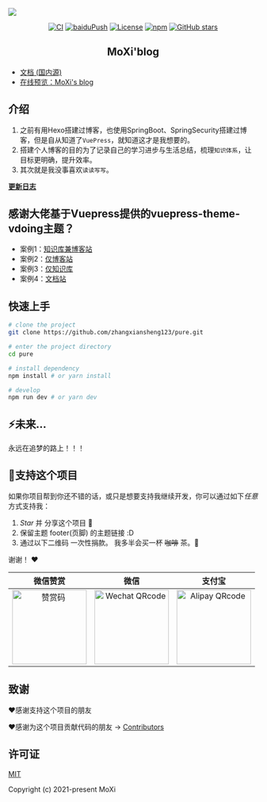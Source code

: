 ![](docs/.vuepress/public/img/myblog.png)
<p align="center">
  <a href="https://github.com/xugaoyi/vuepress-theme-vdoing/actions?query=workflow%3ACI"><img src="https://github.com/xugaoyi/vuepress-theme-vdoing/workflows/CI/badge.svg" alt="CI"></a>
  <a href="https://github.com/xugaoyi/vuepress-theme-vdoing/actions?query=workflow%3AbaiduPush"><img src="https://github.com/xugaoyi/vuepress-theme-vdoing/workflows/baiduPush/badge.svg" alt="baiduPush"></a>
  <a href="https://github.com/zhangxiansheng123/pure/blob/main/LICENSE"><img src="https://img.shields.io/github/license/zhangxiansheng123/pure
" alt="License"></a>
  <a href="https://www.npmjs.com/package/vuepress-theme-vdoing"><img alt="npm" src="https://img.shields.io/npm/v/vuepress-theme-vdoing"></a>
  <a href="https://github.com/xugaoyi/vuepress-theme-vdoing/stargazers"><img src="https://img.shields.io/github/stars/xugaoyi/vuepress-theme-vdoing?logo=ReverbNation&logoColor=rgba(255,255,255,.6)" alt="GitHub stars"></a>



</p>

<h2 align="center">MoXi'blog</h2>

* [文档 (国内源)](https://threewhite.top/)
* [在线预览：MoXi's blog](https://threewhite.top/)


## 介绍
1. 之前有用Hexo搭建过博客，也使用SpringBoot、SpringSecurity搭建过博客，但是自从知道了`VuePress`，就知道这才是我想要的。
2. 搭建个人博客的目的为了记录自己的学习进步与生活总结，梳理`知识体系`，让目标更明确，提升效率。
3. 其次就是我没事喜欢`读读写写`。

[**更新日志**](https://github.com/zhangxiansheng123/pure/releases)

## 感谢大佬基于Vuepress提供的vuepress-theme-vdoing主题？
* 案例1：[知识库兼博客站](https://xugaoyi.com/)
* 案例2：[仅博客站](https://xugaoyi.github.io/vdoing-demo-blog/)
* 案例3：[仅知识库](https://xugaoyi.github.io/vdoing-demo-repository/)
* 案例4：[文档站](https://xugaoyi.github.io/vuepress-theme-vdoing-doc/)

## 快速上手

```bash
# clone the project
git clone https://github.com/zhangxiansheng123/pure.git

# enter the project directory
cd pure

# install dependency
npm install # or yarn install

# develop
npm run dev # or yarn dev
```
## ⚡️未来...
永远在追梦的路上！！！

## :sparkling_heart:支持这个项目

如果你项目帮到你还不错的话，或只是想要支持我继续开发，你可以通过如下*任意* 方式支持我：

1. *Star* 并 分享这个项目 :rocket:
2. 保留主题 footer(页脚) 的主题链接 :D
3. 通过以下二维码 一次性捐款。 我多半会买一杯 ~~咖啡~~ 茶。:tea:

谢谢！ :heart:

| 微信赞赏 | 微信 | 支付宝 |
| :---: | :---: | :---: |
| <img src="https://elite-file.oss-cn-shanghai.aliyuncs.com/pay/%E5%BE%AE%E4%BF%A1%E8%B5%9E%E8%B5%8F%E7%A0%81.jpg" alt="赞赏码" width=150> | <img src="https://elite-file.oss-cn-shanghai.aliyuncs.com/pay/%E5%BE%AE%E4%BF%A1%E6%94%B6%E6%AC%BE%E7%A0%81.jpg" alt="Wechat QRcode" width=150>| <img src="https://elite-file.oss-cn-shanghai.aliyuncs.com/pay/%E6%94%AF%E4%BB%98%E5%AE%9D%E6%94%B6%E6%AC%BE.png" alt="Alipay QRcode" width=150> |

<!-- 二维码没有正常显示？点 [这里😎](https://doc.xugaoyi.com/pages/1b12ed/) -->

## 致谢
:heart:感谢支持这个项目的朋友

:heart:感谢为这个项目贡献代码的朋友 → [Contributors](https://github.com/xugaoyi/vuepress-theme-vdoing)
<!-- <img src="https://cdn.jsdelivr.net/gh/xugaoyi/image_store@master/blog/qrcode.zdqv9mlfc0g.jpg"  style="width:30%;" /> -->

## 许可证
[MIT](https://github.com/zhangxiansheng123/pure/blob/main/LICENSE)

Copyright (c) 2021-present MoXi
